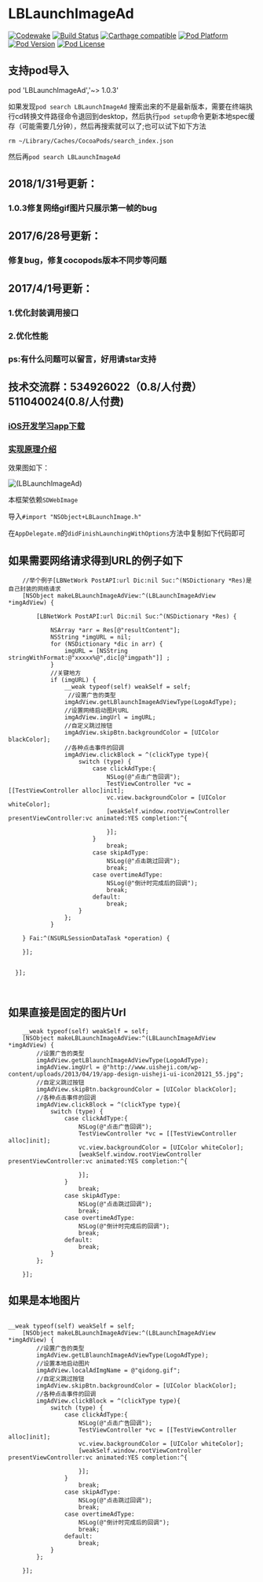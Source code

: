 # LBLaunchImageAd

[![Codewake](https://www.codewake.com/badges/ask_question.svg)](https://www.codewake.com/p/lblaunchimagead)
[![Build Status](http://img.shields.io/travis/AllLuckly/LBLaunchImageAd/master.svg?style=flat)](https://travis-ci.org/AllLuckly/LBLaunchImageAd)
[![Carthage compatible](https://img.shields.io/badge/Carthage-compatible-4BC51D.svg?style=flat)](https://github.com/AllLuckly/LBLaunchImageAd)
[![Pod Platform](http://img.shields.io/cocoapods/p/LBLaunchImageAd.svg?style=flat)](http://cocoadocs.org/docsets/LBLaunchImageAd/)
[![Pod Version](http://img.shields.io/cocoapods/v/LBLaunchImageAd.svg?style=flat)](http://cocoadocs.org/docsets/LBLaunchImageAd/)
[![Pod License](http://img.shields.io/cocoapods/l/LBLaunchImageAd.svg?style=flat)](https://www.apache.org/licenses/LICENSE-2.0.html)


## 支持pod导入

pod 'LBLaunchImageAd','~> 1.0.3'

如果发现`pod search LBLaunchImageAd` 搜索出来的不是最新版本，需要在终端执行cd转换文件路径命令退回到desktop，然后执行`pod setup`命令更新本地spec缓存（可能需要几分钟），然后再搜索就可以了;也可以试下如下方法

```
rm ~/Library/Caches/CocoaPods/search_index.json
```

然后再`pod search LBLaunchImageAd`

## 2018/1/31号更新：
### 1.0.3修复网络gif图片只展示第一帧的bug

## 2017/6/28号更新：
### 修复bug，修复cocopods版本不同步等问题


## 2017/4/1号更新：

### 1.优化封装调用接口
### 2.优化性能
### ps:有什么问题可以留言，好用请star支持

## 技术交流群：534926022（0.8/人付费） 511040024(0.8/人付费)

### [iOS开发学习app下载](https://itunes.apple.com/cn/app/it-blog-for-ios-developers/id1067787090?mt=8)

### [实现原理介绍](http://www.jianshu.com/p/10c35dfc0a4a)

效果图如下：

![(LBLaunchImageAd)](https://github.com/AllLuckly/LBLaunchImageAd/blob/master/Untitled.gif?raw=true)



本框架依赖`SDWebImage`

导入`#import "NSObject+LBLaunchImage.h"`

在`AppDelegate.m`的`didFinishLaunchingWithOptions`方法中复制如下代码即可

## 如果需要网络请求得到URL的例子如下

```
    //举个例子[LBNetWork PostAPI:url Dic:nil Suc:^(NSDictionary *Res)是自己封装的网络请求 
    [NSObject makeLBLaunchImageAdView:^(LBLaunchImageAdView *imgAdView) {
    
        [LBNetWork PostAPI:url Dic:nil Suc:^(NSDictionary *Res) {

            NSArray *arr = Res[@"resultContent"];
            NSString *imgURL = nil;
            for (NSDictionary *dic in arr) {
                imgURL = [NSString stringWithFormat:@"xxxxx%@",dic[@"imgpath"]] ;
            }
            //关键地方
            if (imgURL) {
                __weak typeof(self) weakSelf = self;
                 //设置广告的类型
                imgAdView.getLBlaunchImageAdViewType(LogoAdType);
                //设置网络启动图片URL
                imgAdView.imgUrl = imgURL;
                //自定义跳过按钮
                imgAdView.skipBtn.backgroundColor = [UIColor blackColor];
                //各种点击事件的回调
                imgAdView.clickBlock = ^(clickType type){
                    switch (type) {
                        case clickAdType:{
                            NSLog(@"点击广告回调");
                            TestViewController *vc = [[TestViewController alloc]init];
                            vc.view.backgroundColor = [UIColor whiteColor];
                            [weakSelf.window.rootViewController presentViewController:vc animated:YES completion:^{

                            }];
                        }
                            break;
                        case skipAdType:
                            NSLog(@"点击跳过回调");
                            break;
                        case overtimeAdType:
                            NSLog(@"倒计时完成后的回调");
                            break;
                        default:
                            break;
                    }
                };
            }

    } Fai:^(NSURLSessionDataTask *operation) {
        
    }];
       
       
  }];
       
    

```

## 如果直接是固定的图片Url

```
    __weak typeof(self) weakSelf = self;
    [NSObject makeLBLaunchImageAdView:^(LBLaunchImageAdView *imgAdView) {
        //设置广告的类型
        imgAdView.getLBlaunchImageAdViewType(LogoAdType);
        imgAdView.imgUrl = @"http://www.uisheji.com/wp-content/uploads/2013/04/19/app-design-uisheji-ui-icon20121_55.jpg";
        //自定义跳过按钮
        imgAdView.skipBtn.backgroundColor = [UIColor blackColor];
        //各种点击事件的回调
        imgAdView.clickBlock = ^(clickType type){
            switch (type) {
                case clickAdType:{
                    NSLog(@"点击广告回调");
                    TestViewController *vc = [[TestViewController alloc]init];
                    vc.view.backgroundColor = [UIColor whiteColor];
                    [weakSelf.window.rootViewController presentViewController:vc animated:YES completion:^{

                    }];
                }
                    break;
                case skipAdType:
                    NSLog(@"点击跳过回调");
                    break;
                case overtimeAdType:
                    NSLog(@"倒计时完成后的回调");
                    break;
                default:
                    break;
            }
        };
       
    }];

```

## 如果是本地图片


```

__weak typeof(self) weakSelf = self;
    [NSObject makeLBLaunchImageAdView:^(LBLaunchImageAdView *imgAdView) {
        //设置广告的类型
        imgAdView.getLBlaunchImageAdViewType(LogoAdType);
        //设置本地启动图片
        imgAdView.localAdImgName = @"qidong.gif";
        //自定义跳过按钮
        imgAdView.skipBtn.backgroundColor = [UIColor blackColor];
        //各种点击事件的回调
        imgAdView.clickBlock = ^(clickType type){
            switch (type) {
                case clickAdType:{
                    NSLog(@"点击广告回调");
                    TestViewController *vc = [[TestViewController alloc]init];
                    vc.view.backgroundColor = [UIColor whiteColor];
                    [weakSelf.window.rootViewController presentViewController:vc animated:YES completion:^{

                    }];
                }
                    break;
                case skipAdType:
                    NSLog(@"点击跳过回调");
                    break;
                case overtimeAdType:
                    NSLog(@"倒计时完成后的回调");
                    break;
                default:
                    break;
            }
        };
       
    }];

```

